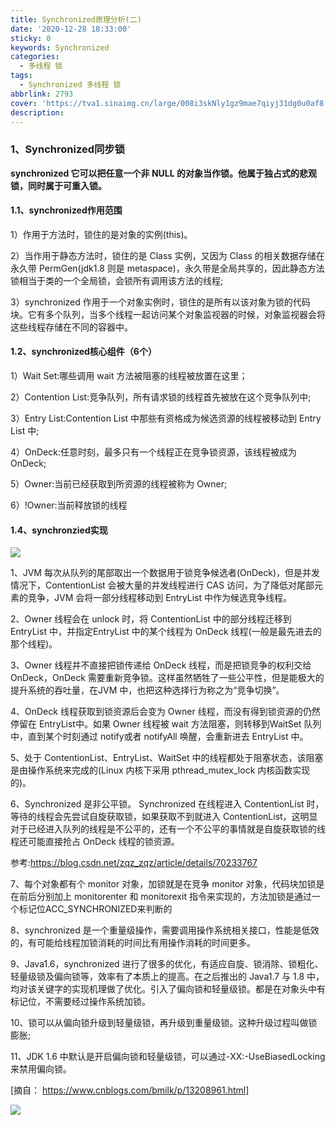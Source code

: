 ```yaml
---
title: Synchronized原理分析(二)
date: '2020-12-28 18:33:00'
sticky: 0
keywords: Synchronized
categories:
  - 多线程 锁
tags:
  - Synchronized 多线程 锁
abbrlink: 2793
cover: 'https://tva1.sinaimg.cn/large/008i3skNly1gz9mae7qiyj31dg0u0af8.jpg'
description:
---
```


### 1、Synchronized同步锁

   **synchronized 它可以把任意一个非 NULL 的对象当作锁。他属于独占式的悲观锁，同时属于可重入锁。**

#### 1.1、synchronized作用范围

  1）作用于方法时，锁住的是对象的实例(this)。

  2）当作用于静态方法时，锁住的是 Class 实例，又因为 Class 的相关数据存储在永久带 PermGen(jdk1.8 则是 metaspace)，永久带是全局共享的，因此静态方法锁相当于类的一个全局锁，会锁所有调用该方法的线程;

  3）synchronized 作用于一个对象实例时，锁住的是所有以该对象为锁的代码块。它有多个队列，当多个线程一起访问某个对象监视器的时候，对象监视器会将这些线程存储在不同的容器中。

#### 1.2、synchronized核心组件（6个）

  1）Wait Set:哪些调用 wait 方法被阻塞的线程被放置在这里；

  2）Contention List:竞争队列，所有请求锁的线程首先被放在这个竞争队列中;

  3）Entry List:Contention List 中那些有资格成为候选资源的线程被移动到 Entry List 中;

  4）OnDeck:任意时刻，最多只有一个线程正在竞争锁资源，该线程被成为 OnDeck;

  5）Owner:当前已经获取到所资源的线程被称为 Owner;

  6）!Owner:当前释放锁的线程

#### 1.4、synchronzied实现

![](https://tva1.sinaimg.cn/large/008i3skNly1gz9nns0eiyj319p0u0n1j.jpg)



1、JVM 每次从队列的尾部取出一个数据用于锁竞争候选者(OnDeck)，但是并发情况下，ContentionList 会被大量的并发线程进行 CAS 访问，为了降低对尾部元素的竞争，JVM 会将一部分线程移动到 EntryList 中作为候选竞争线程。



2、Owner 线程会在 unlock 时，将 ContentionList 中的部分线程迁移到 EntryList 中，并指定EntryList 中的某个线程为 OnDeck 线程(一般是最先进去的那个线程)。



3、Owner 线程并不直接把锁传递给 OnDeck 线程，而是把锁竞争的权利交给 OnDeck，OnDeck 需要重新竞争锁。这样虽然牺牲了一些公平性，但是能极大的提升系统的吞吐量，在JVM 中，也把这种选择行为称之为“竞争切换”。



4、OnDeck 线程获取到锁资源后会变为 Owner 线程，而没有得到锁资源的仍然停留在 EntryList中。如果 Owner 线程被 wait 方法阻塞，则转移到WaitSet 队列中，直到某个时刻通过 notify或者 notifyAll 唤醒，会重新进去 EntryList 中。



5、处于 ContentionList、EntryList、WaitSet 中的线程都处于阻塞状态，该阻塞是由操作系统来完成的(Linux 内核下采用 pthread_mutex_lock 内核函数实现的)。



6、Synchronized 是非公平锁。 Synchronized 在线程进入 ContentionList 时，等待的线程会先尝试自旋获取锁，如果获取不到就进入 ContentionList，这明显对于已经进入队列的线程是不公平的，还有一个不公平的事情就是自旋获取锁的线程还可能直接抢占 OnDeck 线程的锁资源。

参考:https://blog.csdn.net/zqz_zqz/article/details/70233767



7、每个对象都有个 monitor 对象，加锁就是在竞争 monitor 对象，代码块加锁是在前后分别加上 monitorenter 和 monitorexit 指令来实现的，方法加锁是通过一个标记位ACC_SYNCHRONIZED来判断的



8、synchronized 是一个重量级操作，需要调用操作系统相关接口，性能是低效的，有可能给线程加锁消耗的时间比有用操作消耗的时间更多。



9、Java1.6，synchronized 进行了很多的优化，有适应自旋、锁消除、锁粗化、轻量级锁及偏向锁等，效率有了本质上的提高。在之后推出的 Java1.7 与 1.8 中，均对该关键字的实现机理做了优化。引入了偏向锁和轻量级锁。都是在对象头中有标记位，不需要经过操作系统加锁。



10、锁可以从偏向锁升级到轻量级锁，再升级到重量级锁。这种升级过程叫做锁膨胀;



11、JDK 1.6 中默认是开启偏向锁和轻量级锁，可以通过-XX:-UseBiasedLocking 来禁用偏向锁。



[摘自： https://www.cnblogs.com/bmilk/p/13208961.html]

![](https://tva1.sinaimg.cn/large/008i3skNly1gz9owu076pj316v0k1ad2.jpg)



































  













































